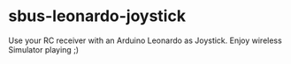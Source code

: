 # sbus-leonardo-joystick
Use your RC receiver with an Arduino Leonardo as Joystick. Enjoy wireless Simulator playing ;)
